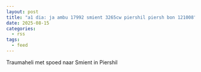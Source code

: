 ```yaml
---
layout: post
title: "a1 dia: ja ambu 17992 smient 3265cw piershil piersh bon 121008"
date: 2025-08-15
categories: 
  - rss
tags: 
  - feed
---
```


Traumaheli met spoed naar Smient in Piershil
